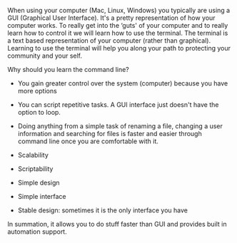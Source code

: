 When using your computer (Mac, Linux, Windows) you typically are using a GUI (Graphical User Interface). It's a pretty representation of how your computer works. To really get into the ‘guts' of your computer and to really learn how to control it we will learn how to use the terminal. The terminal is a text based representation of your computer (rather than graphical). Learning to use the terminal will help you along your path to protecting your community and your self.

Why should you learn the command line?

- You gain greater control over the system (computer) because you have more options

- You can script repetitive tasks. A GUI interface just doesn't have the option to loop.

- Doing anything from a simple task of renaming a file, changing a user information and searching for files is faster and easier through command line once you are comfortable with it.

- Scalability

- Scriptability

- Simple design

- Simple interface

- Stable design: sometimes it is the only interface you have

In summation, it allows you to do stuff faster than GUI and provides built in automation support.





